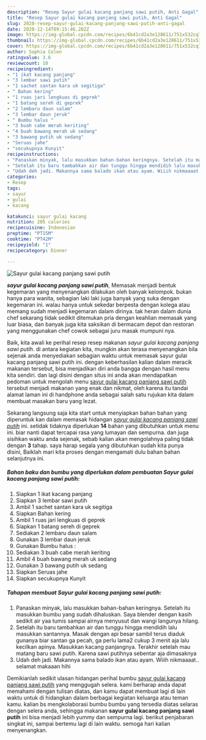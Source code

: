 ```yaml
---
description: "Resep Sayur gulai kacang panjang sawi putih, Anti Gagal"
title: "Resep Sayur gulai kacang panjang sawi putih, Anti Gagal"
slug: 2028-resep-sayur-gulai-kacang-panjang-sawi-putih-anti-gagal
date: 2020-12-14T09:15:46.282Z
image: https://img-global.cpcdn.com/recipes/6b41cd2a3e128611/751x532cq70/sayur-gulai-kacang-panjang-sawi-putih-foto-resep-utama.jpg
thumbnail: https://img-global.cpcdn.com/recipes/6b41cd2a3e128611/751x532cq70/sayur-gulai-kacang-panjang-sawi-putih-foto-resep-utama.jpg
cover: https://img-global.cpcdn.com/recipes/6b41cd2a3e128611/751x532cq70/sayur-gulai-kacang-panjang-sawi-putih-foto-resep-utama.jpg
author: Sophia Colon
ratingvalue: 3.6
reviewcount: 10
recipeingredient:
- "1 ikat kacang panjang"
- "3 lembar sawi putih"
- "1 sachet santan kara uk segitiga"
- " Bahan kering"
- "1 ruas jari lengkuas di geprek"
- "1 batang sereh di geprek"
- "2 lembaru daun salam"
- "3 lembar daun jeruk"
- " Bumbu halus "
- "3 buah cabe merah keriting"
- "4 buah bawang merah uk sedang"
- "3 bawang putih uk sedang"
- "Seruas jahe"
- "secukupnya Kunyit"
recipeinstructions:
- "Panaskan minyak, lalu masukkan bahan-bahan keringnya. Setelah itu masukkan bumbu yang sudah dihaluskan. Saya blender dengan kasih sedikit air yaa tumis sampai airnya menyusut dan wangi langunya hilang."
- "Setelah itu baru tambahkan air dan tunggu hingga mendidih lalu masukkan santannya. Masak dengan api besar sambil terus diaduk gunanya biar santan ga pecah, ga perlu lama2 cukup 3 menit aja lalu kecilkan apinya. Masukkan kacang panjangnya. Terakhir setelah mau matang baru sawi putih. Karena sawi putihnya sebentar aja dimasaknya"
- "Udah deh jadi. Makannya sama balado ikan atau ayam. Wiiih nikmaaaat.. selamat makaaan hihi"
categories:
- Resep
tags:
- sayur
- gulai
- kacang

katakunci: sayur gulai kacang 
nutrition: 205 calories
recipecuisine: Indonesian
preptime: "PT15M"
cooktime: "PT42M"
recipeyield: "1"
recipecategory: Dinner

---
```



![Sayur gulai kacang panjang sawi putih](https://img-global.cpcdn.com/recipes/6b41cd2a3e128611/751x532cq70/sayur-gulai-kacang-panjang-sawi-putih-foto-resep-utama.jpg)

<b><i>sayur gulai kacang panjang sawi putih</i></b>, Memasak menjadi bentuk kegemaran yang menyenangkan dilakukan oleh banyak kelompok. bukan hanya para wanita, sebagian laki laki juga banyak yang suka dengan kegemaran ini. walau hanya untuk sekedar berpesta dengan kolega atau memang sudah menjadi kegemaran dalam dirinya. tak heran dalam dunia chef sekarang tidak sedikit ditemukan pria dengan keahlian memasak yang luar biasa, dan banyak juga kita saksikan di bermacam depot dan restoran yang menggunakan chef cowok sebagai juru masak mumpuni nya.



Baik, kita awali ke perihal resep resep makanan <i>sayur gulai kacang panjang sawi putih</i>. di antara kegiatan kita, mungkin akan terasa menyenangkan bila sejenak anda menyediakan sebagian waktu untuk memasak sayur gulai kacang panjang sawi putih ini. dengan keberhasilan kalian dalam meracik makanan tersebut, bisa menjadikan diri anda bangga dengan hasil menu kita sendiri. dan lagi disini dengan situs ini anda akan mendapatkan pedoman untuk mengolah menu <u>sayur gulai kacang panjang sawi putih</u> tersebut menjadi makanan yang enak dan nikmat, oleh karena itu tandai alamat laman ini di handphone anda sebagai salah satu rujukan kita dalam membuat masakan baru yang lezat.


Sekarang langsung saja kita start untuk menyiapkan bahan bahan yang diperuntuk kan dalam memasak hidangan <u><i>sayur gulai kacang panjang sawi putih</i></u> ini. setidak tidaknya diperlukan <b>14</b> bahan yang dibutuhkan untuk menu ini. biar nanti dapat tercapai rasa yang lumayan dan sempurna. dan juga sisihkan waktu anda sejenak, sebab kalian akan mengolahnya paling tidak dengan <b>3</b> tahap. saya harap segala yang dibutuhkan sudah kita punya disini, Baiklah mari kita proses dengan mengamati dulu bahan bahan selanjutnya ini.

<!--inarticleads1-->

##### Bahan baku dan bumbu yang diperlukan dalam pembuatan Sayur gulai kacang panjang sawi putih:

1. Siapkan 1 ikat kacang panjang
1. Siapkan 3 lembar sawi putih
1. Ambil 1 sachet santan kara uk segitiga
1. Siapkan  Bahan kering
1. Ambil 1 ruas jari lengkuas di geprek
1. Siapkan 1 batang sereh di geprek
1. Sediakan 2 lembaru daun salam
1. Gunakan 3 lembar daun jeruk
1. Gunakan  Bumbu halus :
1. Sediakan 3 buah cabe merah keriting
1. Ambil 4 buah bawang merah uk sedang
1. Gunakan 3 bawang putih uk sedang
1. Siapkan Seruas jahe
1. Siapkan secukupnya Kunyit




<!--inarticleads2-->

##### Tahapan membuat Sayur gulai kacang panjang sawi putih:

1. Panaskan minyak, lalu masukkan bahan-bahan keringnya. Setelah itu masukkan bumbu yang sudah dihaluskan. Saya blender dengan kasih sedikit air yaa tumis sampai airnya menyusut dan wangi langunya hilang.
1. Setelah itu baru tambahkan air dan tunggu hingga mendidih lalu masukkan santannya. Masak dengan api besar sambil terus diaduk gunanya biar santan ga pecah, ga perlu lama2 cukup 3 menit aja lalu kecilkan apinya. Masukkan kacang panjangnya. Terakhir setelah mau matang baru sawi putih. Karena sawi putihnya sebentar aja dimasaknya
1. Udah deh jadi. Makannya sama balado ikan atau ayam. Wiiih nikmaaaat.. selamat makaaan hihi




Demikianlah sedikit ulasan hidangan perihal bumbu <u>sayur gulai kacang panjang sawi putih</u> yang menggugah selera. kami berharap anda dapat memahami dengan tulisan diatas, dan kamu dapat membuat lagi di lain waktu untuk di hidangkan dalam berbagai kegiatan keluarga atau teman kamu. kalian bs mengkolaborasi bumbu bumbu yang tersedia diatas selaras dengan selera anda, sehingga makanan <b>sayur gulai kacang panjang sawi putih</b> ini bisa menjadi lebih yummy dan sempurna lagi. berikut penjabaran singkat ini, sampai bertemu lagi di lain waktu. semoga hari kalian menyenangkan.
